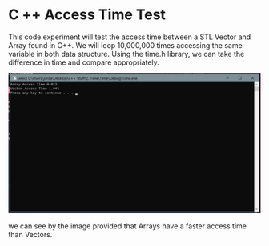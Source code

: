 # C ++ Access Time Test

This code experiment will test the access time between a STL Vector and Array found in C++. We will loop 10,000,000 times accessing the same variable in both data structure. Using the time.h library, we can take the difference in time and compare appropriately. 

<img src="Repository Images/Access Time Demo.JPG">

we can see by the image provided that Arrays have a faster access time than Vectors. 
